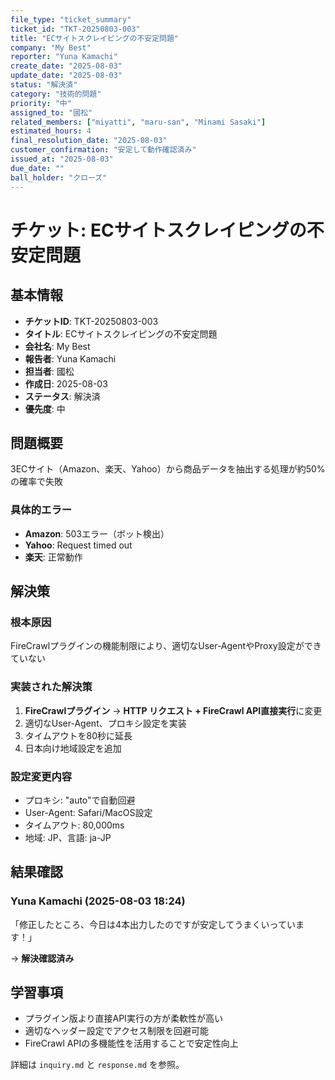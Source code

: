```yaml
---
file_type: "ticket_summary"
ticket_id: "TKT-20250803-003"
title: "ECサイトスクレイピングの不安定問題"
company: "My Best"
reporter: "Yuna Kamachi"
create_date: "2025-08-03"
update_date: "2025-08-03"
status: "解決済"
category: "技術的問題"
priority: "中"
assigned_to: "國松"
related_members: ["miyatti", "maru-san", "Minami Sasaki"]
estimated_hours: 4
final_resolution_date: "2025-08-03"
customer_confirmation: "安定して動作確認済み"
issued_at: "2025-08-03"
due_date: ""
ball_holder: "クローズ"
---
```


# チケット: ECサイトスクレイピングの不安定問題

## 基本情報
- **チケットID**: TKT-20250803-003
- **タイトル**: ECサイトスクレイピングの不安定問題
- **会社名**: My Best
- **報告者**: Yuna Kamachi
- **担当者**: 國松
- **作成日**: 2025-08-03
- **ステータス**: 解決済
- **優先度**: 中

## 問題概要
3ECサイト（Amazon、楽天、Yahoo）から商品データを抽出する処理が約50%の確率で失敗

### 具体的エラー
- **Amazon**: 503エラー（ボット検出）
- **Yahoo**: Request timed out
- **楽天**: 正常動作

## 解決策

### 根本原因
FireCrawlプラグインの機能制限により、適切なUser-AgentやProxy設定ができていない

### 実装された解決策
1. **FireCrawlプラグイン** → **HTTP リクエスト + FireCrawl API直接実行**に変更
2. 適切なUser-Agent、プロキシ設定を実装
3. タイムアウトを80秒に延長
4. 日本向け地域設定を追加

### 設定変更内容
- プロキシ: "auto"で自動回避
- User-Agent: Safari/MacOS設定
- タイムアウト: 80,000ms
- 地域: JP、言語: ja-JP

## 結果確認

### Yuna Kamachi (2025-08-03 18:24)
「修正したところ、今日は4本出力したのですが安定してうまくいっています！」

→ **解決確認済み**

## 学習事項
- プラグイン版より直接API実行の方が柔軟性が高い
- 適切なヘッダー設定でアクセス制限を回避可能
- FireCrawl APIの多機能性を活用することで安定性向上

詳細は `inquiry.md` と `response.md` を参照。